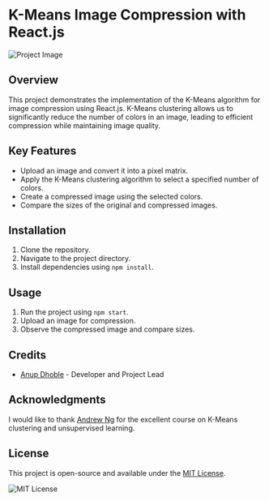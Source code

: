 # K-Means Image Compression with React.js

![Project Image](insert_image_url_here)

## Overview

This project demonstrates the implementation of the K-Means algorithm for image compression using React.js. K-Means clustering allows us to significantly reduce the number of colors in an image, leading to efficient compression while maintaining image quality.

## Key Features

- Upload an image and convert it into a pixel matrix.
- Apply the K-Means clustering algorithm to select a specified number of colors.
- Create a compressed image using the selected colors.
- Compare the sizes of the original and compressed images.

## Installation

1. Clone the repository.
2. Navigate to the project directory.
3. Install dependencies using `npm install`.

## Usage

1. Run the project using `npm start`.
2. Upload an image for compression.
3. Observe the compressed image and compare sizes.

## Credits

- [Anup Dhoble](insert_your_linkedin_profile_here) - Developer and Project Lead

## Acknowledgments

I would like to thank [Andrew Ng](insert_link_to_his_profile_here) for the excellent course on K-Means clustering and unsupervised learning.

## License

This project is open-source and available under the [MIT License](insert_link_to_license).

![MIT License](insert_link_to_license_image)

